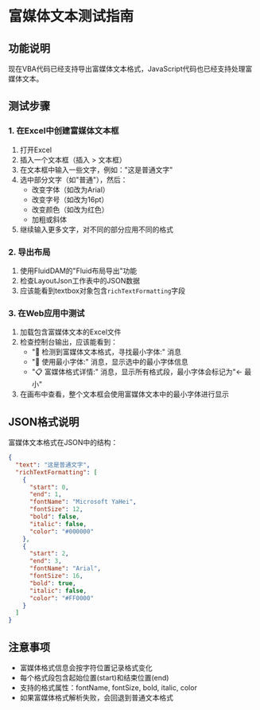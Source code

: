 # 富媒体文本测试指南

## 功能说明
现在VBA代码已经支持导出富媒体文本格式，JavaScript代码也已经支持处理富媒体文本。

## 测试步骤

### 1. 在Excel中创建富媒体文本框
1. 打开Excel
2. 插入一个文本框（插入 > 文本框）
3. 在文本框中输入一些文字，例如："这是普通文字"
4. 选中部分文字（如"普通"），然后：
   - 改变字体（如改为Arial）
   - 改变字号（如改为16pt）
   - 改变颜色（如改为红色）
   - 加粗或斜体
5. 继续输入更多文字，对不同的部分应用不同的格式

### 2. 导出布局
1. 使用FluidDAM的"Fluid布局导出"功能
2. 检查LayoutJson工作表中的JSON数据
3. 应该能看到textbox对象包含`richTextFormatting`字段

### 3. 在Web应用中测试
1. 加载包含富媒体文本的Excel文件
2. 检查控制台输出，应该能看到：
   - "🎨 检测到富媒体文本格式，寻找最小字体:" 消息
   - "📏 使用最小字体:" 消息，显示选中的最小字体信息
   - "📋 富媒体格式详情:" 消息，显示所有格式段，最小字体会标记为"← 最小"
3. 在画布中查看，整个文本框会使用富媒体文本中的最小字体进行显示

## JSON格式说明

富媒体文本格式在JSON中的结构：
```json
{
  "text": "这是普通文字",
  "richTextFormatting": [
    {
      "start": 0,
      "end": 1,
      "fontName": "Microsoft YaHei",
      "fontSize": 12,
      "bold": false,
      "italic": false,
      "color": "#000000"
    },
    {
      "start": 2,
      "end": 3,
      "fontName": "Arial",
      "fontSize": 16,
      "bold": true,
      "italic": false,
      "color": "#FF0000"
    }
  ]
}
```

## 注意事项
- 富媒体格式信息会按字符位置记录格式变化
- 每个格式段包含起始位置(start)和结束位置(end)
- 支持的格式属性：fontName, fontSize, bold, italic, color
- 如果富媒体格式解析失败，会回退到普通文本格式

